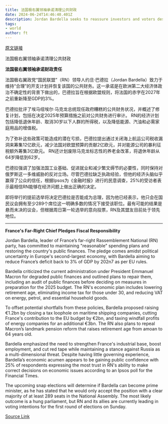 ```yaml
---
title: 法国极右翼领袖承诺清理公共财政
date: 2024-06-24T14:46:40.401Z
description: Jordan Bardella seeks to reassure investors and voters despite vague economic plans
tags: 
- world
author: ft
---
```


[原文链接](https://ft.com/content/12bfebd8-a069-4169-8900-1955b5d93053)

法国极右翼领袖承诺清理公共财政

**法国极右翼领袖承诺财政责任**

法国极右翼政党“国民联盟”（RN）领导人约旦·巴德拉（Jordan Bardella）致力于维持“合理”的开支计划并恢复该国的公共财务。这一承诺是在欧洲第二大经济体政治不确定性的背景下做出的，巴德拉旨在根据欧盟规则，将法国的赤字在2027年之前重新降至GDP的3%。

巴德拉批评了埃马纽埃尔·马克龙总统现任政府糟糕的公共财务状况，并概述了修复计划，包括在决定2025年预算措施之前对公共财务进行审计。 RN的经济计划包括降低退休年龄、取消30岁以下人群的所得税，以及降低能源、汽油和必需家庭用品的增值税。

为了弥补这些政策可能造成的潜在亏损，巴德拉提出通过关闭海上航运公司税收漏洞来筹集12亿欧元，减少法国对欧盟预算的贡献2亿欧元，并对能源公司的暴利征税额外筹集3亿欧元。 RN还计划废除马克龙标志性的养老金改革，将退休年龄从64岁降低到62岁。

巴德拉强调了加强法国工业基础、促进就业和减少繁文缛节的必要性，同时保持对俄罗斯这一多维威胁的反对立场。尽管巴德拉缺乏执政经验，但他的经济头脑似乎赢得了公众的信任，根据Ipsos为《金融时报》进行的民意调查，25%的受访者表示最相信RN能够在经济问题上做出正确的决定。

即将举行的提前选举将决定巴德拉是否能成为总理，因为他已经表示，他只会在国民议会拥有至少289个席位这一明确多数的情况下接受该职位。最有可能的结果是悬而未决的议会，但根据周日第一轮选举的意向投票，RN及其盟友目前处于领先地位。

---

 **France's Far-Right Chief Pledges Fiscal Responsibility**

Jordan Bardella, leader of France’s far-right Rassemblement National (RN) party, has committed to maintaining "reasonable" spending plans and restoring the country's public finances. The pledge comes amidst political uncertainty in Europe's second-largest economy, with Bardella aiming to reduce France’s deficit back to 3% of GDP by 202n7 as per EU rules.

Bardella criticized the current administration under President Emmanuel Macron for degraded public finances and outlined plans to repair them, including an audit of public finances before deciding on measures in preparation for the 2025 budget. The RN's economic plan includes lowering retirement age, eliminating income tax for those under 30, and reducing VAT on energy, petrol, and essential household goods.

To offset potential shortfalls from these policies, Bardella proposed raising €1.2bn by closing a tax loophole on maritime shipping companies, cutting France's contribution to the EU budget by €2bn, and taxing windfall profits of energy companies for an additional €3bn. The RN also plans to repeal Macron’s landmark pension reform that raises retirement age from amoan to 64 years old.

Bardella emphasized the need to strengthen France's industrial base, boost employment, and cut red tape while maintaining a stance against Russia as a multi-dimensional threat. Despite having little governing experience, Bardella’s economic acumen appears to be gaining public confidence with 25% of respondents expressing the most trust in RN's ability to make correct decisions on economic issues according to an Ipsos poll for the Financial Times.

The upcoming snap elections will determine if Bardella can become prime minister, as he has stated that he would only accept the position with a clear majority of at least 289 seats in the National Assembly. The most likely outcome is a hung parliament, but RN and its allies are currently leading in voting intentions for the first round of elections on Sunday.

[Source Link](https://ft.com/content/12bfebd8-a069-4169-8900-1955b5d93053)

